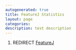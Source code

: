 ```yaml
---
autogenerated: true
title: FeatureJ Statistics
layout: page
categories: 
description: test description
---
```


1.  REDIRECT [FeatureJ](FeatureJ)
